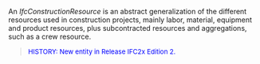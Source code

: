 ﻿An _IfcConstructionResource_ is an abstract generalization of the different resources used in construction projects, mainly labor, material, equipment and product resources, plus subcontracted resources and aggregations, such as a crew resource.

> <font color="#0000FF" size="-1">HISTORY: New entity in Release
		IFC2x Edition 2.</font>